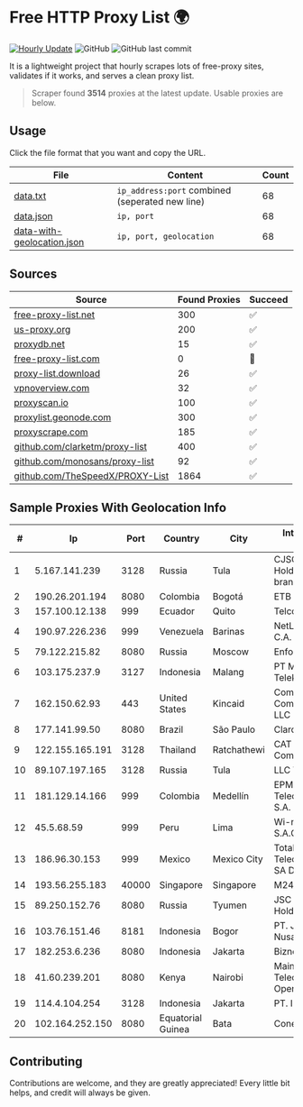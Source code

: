 
# Free HTTP Proxy List 🌍

[![Hourly Update](https://github.com/mertguvencli/http-proxy-list/actions/workflows/main.yml/badge.svg?branch=main)](https://github.com/mertguvencli/http-proxy-list/actions/workflows/main.yml)
![GitHub](https://img.shields.io/github/license/mertguvencli/http-proxy-list)
![GitHub last commit](https://img.shields.io/github/last-commit/mertguvencli/http-proxy-list)

It is a lightweight project that hourly scrapes lots of free-proxy sites, validates if it works, and serves a clean proxy list.


> Scraper found **3514** proxies at the latest update. Usable proxies are below.

## Usage

Click the file format that you want and copy the URL.


|File|Content|Count|
|----|-------|-----|
|[data.txt](https://raw.githubusercontent.com/mertguvencli/http-proxy-list/main/proxy-list/data.txt)|`ip_address:port` combined (seperated new line)|68|
|[data.json](https://raw.githubusercontent.com/mertguvencli/http-proxy-list/main/proxy-list/data.json)|`ip, port`|68|
|[data-with-geolocation.json](https://raw.githubusercontent.com/mertguvencli/http-proxy-list/main/proxy-list/data-with-geolocation.json)|`ip, port, geolocation`|68|

## Sources

|Source|Found Proxies|Succeed|
|------|-------------|-------|
|[free-proxy-list.net](https://free-proxy-list.net)|300|✅|
|[us-proxy.org](https://www.us-proxy.org)|200|✅|
|[proxydb.net](http://proxydb.net)|15|✅|
|[free-proxy-list.com](https://free-proxy-list.com/?page=&port=&type%5B%5D=http&type%5B%5D=https&up_time=0&search=Search)|0|🚫|
|[proxy-list.download](https://www.proxy-list.download/HTTP)|26|✅|
|[vpnoverview.com](https://vpnoverview.com/privacy/anonymous-browsing/free-proxy-servers)|32|✅|
|[proxyscan.io](https://www.proxyscan.io)|100|✅|
|[proxylist.geonode.com](https://proxylist.geonode.com/api/proxy-list?limit=300&page=1&sort_by=lastChecked&sort_type=desc&protocols=http,https)|300|✅|
|[proxyscrape.com](https://api.proxyscrape.com/v2/?request=displayproxies&protocol=http&timeout=10000&country=all&ssl=all&anonymity=all)|185|✅|
|[github.com/clarketm/proxy-list](https://raw.githubusercontent.com/clarketm/proxy-list/master/proxy-list-raw.txt)|400|✅|
|[github.com/monosans/proxy-list](https://raw.githubusercontent.com/monosans/proxy-list/main/proxies/http.txt)|92|✅|
|[github.com/TheSpeedX/PROXY-List](https://raw.githubusercontent.com/TheSpeedX/PROXY-List/master/http.txt)|1864|✅|


## Sample Proxies With Geolocation Info

|#|Ip|Port|Country|City|Internet Service Provider|
|-|--|----|-------|----|-------------------------|
|1|5.167.141.239|3128|Russia|Tula|CJSC "ER-Telecom Holding" Tula branch|
|2|190.26.201.194|8080|Colombia|Bogotá|ETB - Colombia|
|3|157.100.12.138|999|Ecuador|Quito|Telconet S.A|
|4|190.97.226.236|999|Venezuela|Barinas|NetLink América C.A.|
|5|79.122.215.82|8080|Russia|Moscow|Enforta-PNZ|
|6|103.175.237.9|3127|Indonesia|Malang|PT Marva Global Telekomunikasi|
|7|162.150.62.93|443|United States|Kincaid|Comcast Cable Communications, LLC|
|8|177.141.99.50|8080|Brazil|São Paulo|Claro S.A.|
|9|122.155.165.191|3128|Thailand|Ratchathewi|CAT Telecom Public Company Limited|
|10|89.107.197.165|3128|Russia|Tula|LLC TK Altair|
|11|181.129.14.166|999|Colombia|Medellín|EPM Telecomunicaciones S.A. E.S.P.|
|12|45.5.68.59|999|Peru|Lima|Wi-net Telecom S.A.C.|
|13|186.96.30.153|999|Mexico|Mexico City|Total Play Telecomunicaciones SA De CV|
|14|193.56.255.183|40000|Singapore|Singapore|M247 Ltd|
|15|89.250.152.76|8080|Russia|Tyumen|JSC "ER-Telecom Holding"|
|16|103.76.151.46|8181|Indonesia|Bogor|PT. Java Digital Nusantara|
|17|182.253.6.236|8080|Indonesia|Jakarta|Biznet Networks|
|18|41.60.239.201|8080|Kenya|Nairobi|Maintainer Liquid Telecommunications Operations Limited|
|19|114.4.104.254|3128|Indonesia|Jakarta|PT. INDOSAT Tbk|
|20|102.164.252.150|8080|Equatorial Guinea|Bata|Conexxia GE S.L|



## Contributing

Contributions are welcome, and they are greatly appreciated! Every
little bit helps, and credit will always be given.

